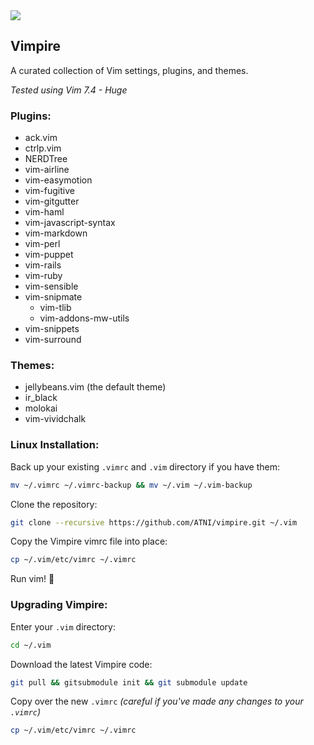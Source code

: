 <img src="http://upload.wikimedia.org/wikipedia/commons/1/19/Bela_lugosi_dracula.jpg" />

## Vimpire
A curated collection of Vim settings, plugins, and themes.

*Tested using Vim 7.4 - Huge*

### Plugins:
* ack.vim
* ctrlp.vim
* NERDTree
* vim-airline
* vim-easymotion
* vim-fugitive
* vim-gitgutter
* vim-haml
* vim-javascript-syntax
* vim-markdown
* vim-perl
* vim-puppet
* vim-rails
* vim-ruby
* vim-sensible
* vim-snipmate
  * vim-tlib
  * vim-addons-mw-utils
* vim-snippets
* vim-surround

### Themes:
* jellybeans.vim (the default theme)
* ir_black
* molokai
* vim-vividchalk

### Linux Installation:

Back up your existing `.vimrc` and `.vim` directory if you have them:
```bash
mv ~/.vimrc ~/.vimrc-backup && mv ~/.vim ~/.vim-backup
```

Clone the repository:
```bash
git clone --recursive https://github.com/ATNI/vimpire.git ~/.vim
```

Copy the Vimpire vimrc file into place:
```bash
cp ~/.vim/etc/vimrc ~/.vimrc
```

Run vim! :imp:

### Upgrading Vimpire:

Enter your `.vim` directory:
```bash
cd ~/.vim
```

Download the latest Vimpire code:
```bash
git pull && gitsubmodule init && git submodule update
```

Copy over the new `.vimrc` *(careful if you've made any changes to your `.vimrc`)*
```bash
cp ~/.vim/etc/vimrc ~/.vimrc
```
